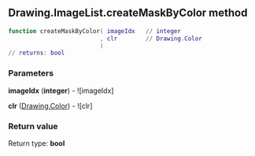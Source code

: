 ## Drawing.ImageList.createMaskByColor method


```lua
function createMaskByColor( imageIdx   // integer
                          , clr        // Drawing.Color
                          )
// returns: bool
```


### Parameters

**imageIdx** (**integer**) - ![imageIdx]

**clr** ([Drawing.Color](../../Drawing/Color.md)) - ![clr]

### Return value

Return type: **bool**

